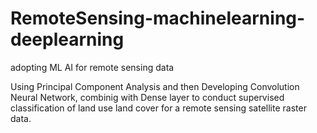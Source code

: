 # RemoteSensing-machinelearning-deeplearning
 adopting ML AI for remote sensing data


Using Principal Component Analysis and then Developing Convolution Neural Network, combinig with Dense layer to conduct supervised classification of land use land cover for a remote sensing satellite raster data.
